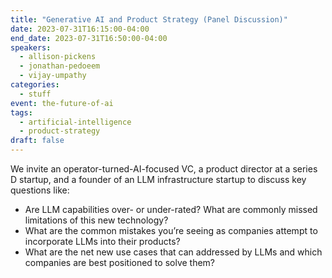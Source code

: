```yaml
---
title: "Generative AI and Product Strategy (Panel Discussion)"
date: 2023-07-31T16:15:00-04:00
end_date: 2023-07-31T16:50:00-04:00
speakers:
  - allison-pickens
  - jonathan-pedoeem
  - vijay-umpathy
categories:
  - stuff
event: the-future-of-ai
tags:
  - artificial-intelligence
  - product-strategy
draft: false
---
```


We invite an operator-turned-AI-focused VC, a product director at a series D startup, and a founder of an LLM infrastructure startup to discuss key questions like:

* Are LLM capabilities over- or under-rated? What are commonly missed limitations of this new technology?
* What are the common mistakes you’re seeing as companies attempt to incorporate LLMs into their products?
* What are the net new use cases that can addressed by LLMs and which companies are best positioned to solve them?

